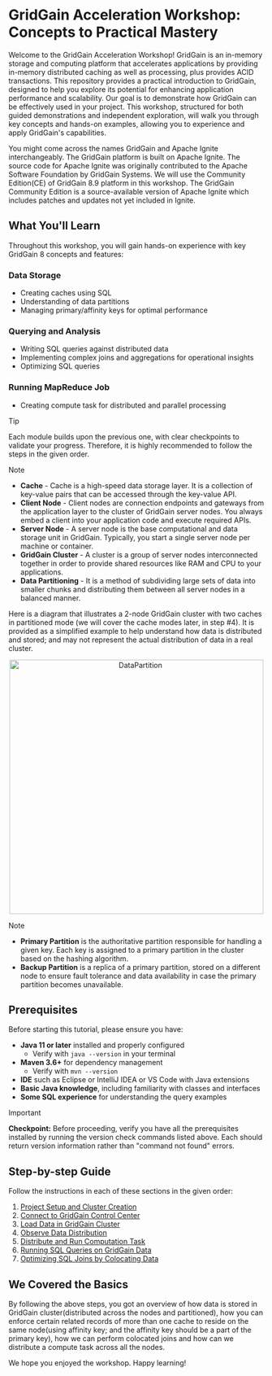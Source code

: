# GridGain Acceleration Workshop: Concepts to Practical Mastery

Welcome to the GridGain Acceleration Workshop! GridGain is an in-memory storage and computing platform that accelerates applications by providing in-memory distributed caching as well as processing, plus provides ACID transactions. This repository provides a practical introduction to GridGain, designed to help you explore its potential for enhancing application performance and scalability. Our goal is to demonstrate how GridGain can be effectively used in your project. This workshop, structured for both guided demonstrations and independent exploration, will walk you through key concepts and hands-on examples, allowing you to experience and apply GridGain's capabilities.

You might come across the names GridGain and Apache Ignite interchangeably. The GridGain platform is built on Apache Ignite. The source code for Apache Ignite was originally contributed to the Apache Software Foundation by GridGain Systems. We will use the Community Edition(CE) of GridGain 8.9 platform in this workshop. The GridGain Community Edition is a source-available version of Apache Ignite which includes patches and updates not yet included in Ignite.

## What You'll Learn

Throughout this workshop, you will gain hands-on experience with key GridGain 8 concepts and features:

### Data Storage

- Creating caches using SQL
- Understanding of data partitions
- Managing primary/affinity keys for optimal performance

### Querying and Analysis

- Writing SQL queries against distributed data
- Implementing complex joins and aggregations for operational insights
- Optimizing SQL queries

### Running MapReduce Job

- Creating compute task for distributed and parallel processing

> [!tip]
> Each module builds upon the previous one, with clear checkpoints to validate your progress. Therefore, it is highly recommended to follow the steps in the given order.

> [!note]
> - __Cache__ - Cache is a high-speed data storage layer. It is a collection of key-value pairs that can be accessed through the key-value API.
> - __Client Node__ - Client nodes are connection endpoints and gateways from the application layer to the cluster of GridGain server nodes. You always embed a client into your application code and execute required APIs.
> - __Server Node__ - A server node is the base computational and data storage unit in GridGain. Typically, you start a single server node per machine or container.
> - __GridGain Cluster__ - A cluster is a group of server nodes interconnected together in order to provide shared resources like RAM and CPU to your applications.
> - __Data Partitioning__ - It is a method of subdividing large sets of data into smaller chunks and distributing them between all server nodes in a balanced manner.



Here is a diagram that illustrates a 2-node GridGain cluster with two caches in partitioned mode (we will cover the cache modes later, in step #4). It is provided as a simplified example to help understand how data is distributed and stored; and may not represent the actual distribution of data in a real cluster.

    
<div align="center">
  <img width=500 alt="DataPartition" src="https://github.com/user-attachments/assets/100d0346-df9e-42eb-a34d-daba718fe42e"/>
</div>

> [!note]
> - __Primary Partition__ is the authoritative partition responsible for handling a given key. Each key is assigned to a primary partition in the cluster based on the hashing algorithm.
> - __Backup Partition__ is a replica of a primary partition, stored on a different node to ensure fault tolerance and data availability in case the primary partition becomes unavailable.

## Prerequisites

Before starting this tutorial, please ensure you have:

- **Java 11 or later** installed and properly configured
  - Verify with `java --version` in your terminal
- **Maven 3.6+** for dependency management
  - Verify with `mvn --version`
- **IDE** such as Eclipse or IntelliJ IDEA or VS Code with Java extensions
- **Basic Java knowledge**, including familiarity with classes and interfaces
- **Some SQL experience** for understanding the query examples


> [!important]
> **Checkpoint:** Before proceeding, verify you have all the prerequisites installed by running the version check commands listed above. Each should return version information rather than "command not found" errors.


## Step-by-step Guide
Follow the instructions in each of these sections in the given order:
1. [Project Setup and Cluster Creation](docs/Setup.md)
2. [Connect to GridGain Control Center](docs/ControlCenter.md)
3. [Load Data in GridGain Cluster](docs/LoadData.md)
4. [Observe Data Distribution](docs/PartitionedData.md)
5. [Distribute and Run Computation Task](docs/ComputeTask.md)
6. [Running SQL Queries on GridGain Data](docs/SQLqueries.md)
7. [Optimizing SQL Joins by Colocating Data](docs/Affinity.md)


## We Covered the Basics
By following the above steps, you got an overview of how data is stored in GridGain cluster(distributed across the nodes and partitioned), how you can enforce certain related records of more than one cache to reside on the same node(using affinity key; and the affinity key should be a part of the primary key), how we can perform colocated joins and how can we distribute a compute task across all the nodes.

We hope you enjoyed the workshop. Happy learning!
